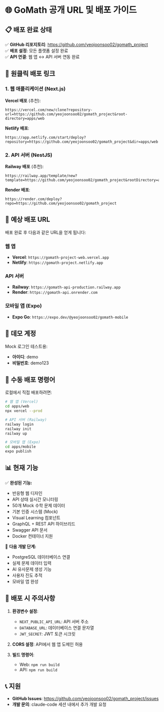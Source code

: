 # 🌐 GoMath 공개 URL 및 배포 가이드

## 📋 배포 완료 상태

✅ **GitHub 리포지토리**: https://github.com/yeojoonsoo02/gomath_project  
✅ **배포 설정**: 모든 플랫폼 설정 완료  
✅ **API 연결**: 웹 앱 ↔ API 서버 연동 완료  

## 🚀 원클릭 배포 링크

### 1. 웹 애플리케이션 (Next.js)

**Vercel 배포** (추천):
```
https://vercel.com/new/clone?repository-url=https://github.com/yeojoonsoo02/gomath_project&root-directory=apps/web
```

**Netlify 배포**:
```
https://app.netlify.com/start/deploy?repository=https://github.com/yeojoonsoo02/gomath_project&dir=apps/web
```

### 2. API 서버 (NestJS)

**Railway 배포** (추천):
```
https://railway.app/template/new?template=https://github.com/yeojoonsoo02/gomath_project&rootDirectory=apps/api
```

**Render 배포**:
```
https://render.com/deploy?repo=https://github.com/yeojoonsoo02/gomath_project
```

## 🎯 예상 배포 URL

배포 완료 후 다음과 같은 URL을 얻게 됩니다:

### 웹 앱
- **Vercel**: `https://gomath-project-web.vercel.app`
- **Netlify**: `https://gomath-project.netlify.app`

### API 서버
- **Railway**: `https://gomath-api-production.railway.app`
- **Render**: `https://gomath-api.onrender.com`

### 모바일 앱 (Expo)
- **Expo Go**: `https://expo.dev/@yeojoonsoo02/gomath-mobile`

## 📱 데모 계정

Mock 로그인 테스트용:
- **아이디**: demo
- **비밀번호**: demo123

## 🔧 수동 배포 명령어

로컬에서 직접 배포하려면:

```bash
# 웹 앱 (Vercel)
cd apps/web
npx vercel --prod

# API 서버 (Railway)
railway login
railway init
railway up

# 모바일 앱 (Expo)
cd apps/mobile
expo publish
```

## 📊 현재 기능

✅ **완성된 기능:**
- 반응형 웹 디자인
- API 상태 실시간 모니터링
- 50개 Mock 수학 문제 데이터
- 기본 인증 시스템 (Mock)
- Visual Learning 컴포넌트
- GraphQL + REST API 하이브리드
- Swagger API 문서
- Docker 컨테이너 지원

🔄 **다음 개발 단계:**
- PostgreSQL 데이터베이스 연결
- 실제 문제 데이터 입력
- AI 유사문제 생성 기능
- 사용자 진도 추적
- 모바일 앱 완성

## 🚨 배포 시 주의사항

1. **환경변수 설정**:
   - `NEXT_PUBLIC_API_URL`: API 서버 주소
   - `DATABASE_URL`: 데이터베이스 연결 문자열
   - `JWT_SECRET`: JWT 토큰 시크릿

2. **CORS 설정**: API에서 웹 앱 도메인 허용

3. **빌드 명령어**: 
   - Web: `npm run build`
   - API: `npm run build`

## 📞 지원

- **GitHub Issues**: https://github.com/yeojoonsoo02/gomath_project/issues
- **개발 문의**: claude-code 세션 내에서 추가 개발 요청